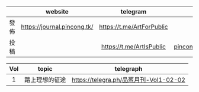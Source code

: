 ||website|telegram|email|
|:-:|:-:|:-:|:-:|
|發佈|https://journal.pincong.tk/|https://t.me/ArtForPublic||
|投稿||https://t.me/ArtIsPublic|pincongmagazine@protonmail.com|

|Vol|topic|telegraph|
|:-:|:-:|:-:|
|1|踏上理想的征途|https://telegra.ph/品葱月刊-Vol1-02-02|
